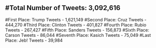 #Total Number of Tweets: 3,092,616 
---
#First Place: Trump Tweets - 1,621,149
#Second Place: Cruz Tweets - 444,270
#Third Place: Clinton Tweets - 401,827
#Fourth Place: Rubio Tweets - 267,427
#Fifth Place: Sanders Tweets - 156,873
#Sixth Place: Carson Tweets - 86,044
#Seventh Place: Kasich Tweets - 75,049
#Last Place: Jeb! Tweets - 39,984
